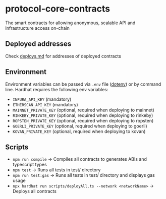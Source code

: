 # protocol-core-contracts

The smart contracts for allowing anonymous, scalable API and Infrastructure access on-chain

## Deployed addresses

Check [deploys.md](./deploys.md) for addresses of deployed contracts

## Environment

Environment variables can be passed via `.env` file ([dotenv](https://www.npmjs.com/package/dotenv)) or by command line. Hardhat requires the following env variables:

- `INFURA_API_KEY` (mandatory)
- `ETHERSCAN_API_KEY` (mandatory)
- `MAINNET_PRIVATE_KEY` (optional, required when deploying to mainnet)
- `RINKEBY_PRIVATE_KEY` (optional, required when deploying to rinkeby)
- `ROPSTEN_PRIVATE_KEY` (optional, required when deploying to ropsten)
- `GOERLI_PRIVATE_KEY` (optional, required when deploying to goerli)
- `KOVAN_PRIVATE_KEY` (optional, required when deploying to kovan)

## Scripts

- `npm run compile` -> Compiles all contracts to generates ABIs and typescript types
- `npm test` -> Runs all tests in test/ directory
- `npm run test:gas` -> Runs all tests in test/ directory and displays gas usage
- `npx hardhat run scripts/deployAll.ts --network <networkName>` -> Deploys all contracts
